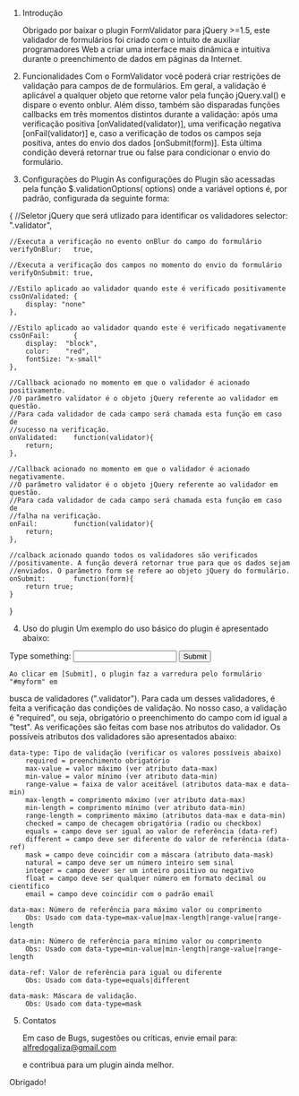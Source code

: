1. Introdução

	Obrigado por baixar o plugin FormValidator para jQuery >=1.5, este validador
de formulários foi criado com o intuito de auxiliar programadores Web a criar
uma interface mais dinâmica e intuitiva durante o preenchimento de dados em
páginas da Internet.

2. Funcionalidades
	Com o FormValidator você poderá criar restrições de validação para campos de
de formulários. Em geral, a validação é aplicável a qualquer objeto que retorne
valor pela função jQuery.val() e dispare o evento onblur.
	Além disso, também são disparadas funções callbacks em três momentos
distintos durante a validação: após uma verificação positiva
[onValidated(validator)], uma verificação negativa [onFail(validator)] e, caso
a verificação de todos os campos seja positiva, antes do envio dos dados
[onSubmit(form)]. Esta última condição deverá retornar true ou false para
condicionar o envio do formulário.

3. Configurações do Plugin
	As configurações do Plugin são acessadas pela função $.validationOptions(
options) onde a variável options é, por padrão, configurada da seguinte forma:

{
	//Seletor jQuery que será utlizado para identificar os validadores
	selector:		".validator",
	
	//Executa a verificação no evento onBlur do campo do formulário
	verifyOnBlur:	true,
	
	//Executa a verificação dos campos no momento do envio do formulário
	verifyOnSubmit:	true,
	
	//Estilo aplicado ao validador quando este é verificado positivamente
	cssOnValidated:	{
		display: "none"
	},
	
	//Estilo aplicado ao validador quando este é verificado negativamente
	cssOnFail:		{
		display:  "block",
		color:    "red",
		fontSize: "x-small"
	},
	
	//Callback acionado no momento em que o validador é acionado positivamente.
	//O parâmetro validator é o objeto jQuery referente ao validador em questão.
	//Para cada validador de cada campo será chamada esta função em caso de
	//sucesso na verificação.	 
	onValidated:	function(validator){
		return;
	},
	
	//Callback acionado no momento em que o validador é acionado negativamente.
	//O parâmetro validator é o objeto jQuery referente ao validador em questão.
	//Para cada validador de cada campo será chamada esta função em caso de
	//falha na verificação.  	
	onFail:			function(validator){
		return;
	},
	
	//calback acionado quando todos os validadores são verificados
	//positivamente. A função deverá retornar true para que os dados sejam
	//enviados. O parâmetro form se refere ao objeto jQuery do formulário.
	onSubmit:		function(form){
		return true;
	}
}

4. Uso do plugin
	Um exemplo do uso básico do plugin é apresentado abaixo:
	
<html>
<head>
	<script src="/path/to/jquery"></script>
	<script type="text/javascript" src="/path/to/jquery-formvalidation"></script>
	<script>
		$(document).ready(function(){
			$("#myform").formValidation();
		});
	</script>
</head>
<body>
	<form id="myform">
		Type something:
		<input type="text" id="test" value=""/>
		<input type="submit" value="Submit" />
		<br />
		<span class="validator" style="display: none" data-element="test" data-type="required">
			Field Required!
		</span>
	</form>
</body>
</html> 	

	Ao clicar em [Submit], o plugin faz a varredura pelo formulário "#myform" em
busca de validadores (".validator"). Para cada um desses validadores, é feita a
verificação das condições de validação. No nosso caso, a validação é "required",
ou seja, obrigatório o preenchimento do campo com id igual a "test".
	As verificações são feitas com base nos atributos do validador. Os possíveis
atributos dos validadores são apresentados abaixo:

	data-type: Tipo de validação (verificar os valores possíveis abaixo)	
		required = preenchimento obrigatório
		max-value = valor máximo (ver atributo data-max)
		min-value = valor mínimo (ver atributo data-min)
		range-value = faixa de valor aceitável (atributos data-max e data-min)
		max-length = comprimento máximo (ver atributo data-max)
		min-length = comprimento mínimo (ver atributo data-min)
		range-length = comprimento máximo (atributos data-max e data-min)		
		checked = campo de checagem obrigatória (radio ou checkbox)
		equals = campo deve ser igual ao valor de referência (data-ref)
		different = campo deve ser diferente do valor de referência (data-ref)
		mask = campo deve coincidir com a máscara (atributo data-mask)
		natural = campo deve ser um número inteiro sem sinal
		integer = campo dever ser um inteiro positivo ou negativo
		float = campo deve ser qualquer número em formato decimal ou científico
		email = campo deve coincidir com o padrão email
		
	data-max: Número de referência para máximo valor ou comprimento
		Obs: Usado com data-type=max-value|max-length|range-value|range-length
		
	data-min: Número de referência para mínimo valor ou comprimento
		Obs: Usado com data-type=min-value|min-length|range-value|range-length
		
	data-ref: Valor de referência para igual ou diferente
		Obs: Usado com data-type=equals|different
			
	data-mask: Máscara de validação.
		Obs: Usado com data-type=mask

5. Contatos

	Em caso de Bugs, sugestões ou críticas, envie email para:
		alfredogaliza@gmail.com
		
	e contribua para um plugin ainda melhor.
	

Obrigado!
		
		